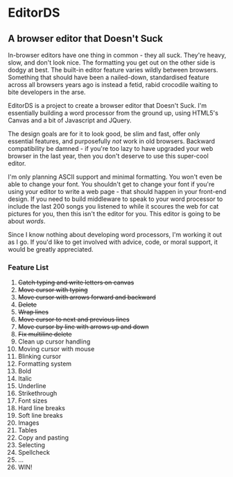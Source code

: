 # EditorDS

## A browser editor that Doesn't Suck

In-browser editors have one thing in common - they all suck. They're heavy, slow, and don't look nice. The formatting you get out on the other side is dodgy at best. The built-in editor feature varies wildly between browsers. Something that should have been a nailed-down, standardised feature across all browsers years ago is instead a fetid, rabid crocodile waiting to bite developers in the arse.

EditorDS is a project to create a browser editor that Doesn't Suck. I'm essentially building a word processor from the ground up, using HTML5's Canvas and a bit of Javascript and JQuery. 

The design goals are for it to look good, be slim and fast, offer only essential features, and purposefully *not* work in old browsers. Backward compatibility be damned - if you're too lazy to have upgraded your web browser in the last year, then you don't deserve to use this super-cool editor. 

I'm only planning ASCII support and minimal formatting. You won't even be able to change your font. You shouldn't get to change your font if you're using your editor to write a web page - that should happen in your front-end design. If you need to build middleware to speak to your word processor to include the last 200 songs you listened to while it scoures the web for cat pictures for you, then this isn't the editor for you. This editor is going to be about *words*.

Since I know nothing about developing word processors, I'm working it out as I go. If you'd like to get involved with advice, code, or moral support, it would be greatly appreciated.

### Feature List

<ol>
    <li><del>Catch typing and write letters on canvas</del></li>
    <li><del>Move cursor with typing</del></li>
    <li><del>Move cursor with arrows forward and backward</del></li>
    <li><del>Delete</del></li>
    <li><del>Wrap lines</del></li>
    <li><del>Move cursor to next and previous lines</del></li>
    <li><del>Move cursor by line with arrows up and down</del></li>
    <li><del>Fix multiline delete</del></li>
    <li>Clean up cursor handling</li>
    <li>Moving cursor with mouse</li>
    <li>Blinking cursor</li>
    <li>Formatting system</li>
    <li>Bold</li>
    <li>Italic</li>
    <li>Underline</li>
    <li>Strikethrough</li>
    <li>Font sizes</li>
    <li>Hard line breaks</li>
    <li>Soft line breaks</li>
    <li>Images</li>
    <li>Tables</li>
    <li>Copy and pasting</li>
    <li>Selecting</li>
    <li>Spellcheck</li>
    <li>…</li>
    <li>WIN!</li>
</ol>
